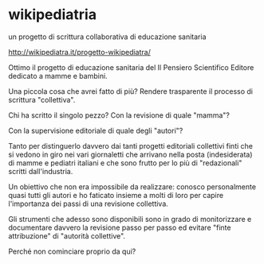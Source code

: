 # wikipediatria
un progetto di scrittura collaborativa di educazione sanitaria

http://wikipediatra.it/progetto-wikipediatra/

Ottimo il progetto di educazione sanitaria del Il Pensiero Scientifico Editore dedicato a mamme e bambini.

Una piccola cosa che avrei fatto di più? Rendere trasparente il processo di scrittura "collettiva".

Chi ha scritto il singolo pezzo? Con la revisione di quale "mamma"? 

Con la supervisione editoriale di quale degli "autori"?

Tanto per distinguerlo davvero dai tanti progetti editoriali collettivi finti che si vedono in giro nei vari giornaletti che arrivano nella posta (indesiderata) di mamme e pediatri italiani e che sono frutto per lo più di "redazionali" scritti dall'industria.

Un obiettivo che non era impossibile da realizzare: conosco personalmente quasi tutti gli autori e ho faticato insieme a molti di loro per capire l'importanza dei passi di una revisione collettiva.

Gli strumenti che adesso sono disponibili sono in grado di monitorizzare e documentare davvero la revisione passo per passo ed evitare "finte attribuzione" di "autorità collettive".

Perché non cominciare proprio da qui?
